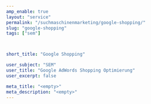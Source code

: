 ```yaml
---
amp_enable: true
layout: "service"
permalink: "/suchmaschinenmarketing/google-shopping/"
slug: "google-shopping"
tags: ["sem"]



short_title: "Google Shopping"

user_subject: "SEM"
user_title: "Google AdWords Shopping Optimierung"
user_excerpt: false

meta_title: "<empty>"
meta_description: "<empty>"
---
```



